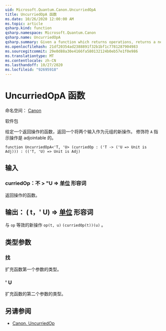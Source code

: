 ```yaml
---
uid: Microsoft.Quantum.Canon.UncurriedOpA
title: UncurriedOpA 函数
ms.date: 10/26/2020 12:00:00 AM
ms.topic: article
qsharp.kind: function
qsharp.namespace: Microsoft.Quantum.Canon
qsharp.name: UncurriedOpA
qsharp.summary: Given a function which returns operations, returns a new operation which takes both inputs as a tuple. The modifier `A` indicates that the operations are adjointable.
ms.openlocfilehash: 21df20354ad2388891f32b1bf1c7781287904983
ms.sourcegitcommit: 29e0d88a30e4166fa580132124b0eb57e1f0e986
ms.translationtype: MT
ms.contentlocale: zh-CN
ms.lasthandoff: 10/27/2020
ms.locfileid: "92695918"
---
```

# <a name="uncurriedopa-function"></a>UncurriedOpA 函数

命名空间： [Canon](xref:Microsoft.Quantum.Canon)

软件包 [](https://nuget.org/packages/)


给定一个返回操作的函数，返回一个将两个输入作为元组的新操作。
修饰符 `A` 指示操作是 adjointable 的。

```qsharp
function UncurriedOpA<'T, 'U> (curriedOp : ('T -> ('U => Unit is Adj))) : (('T, 'U) => Unit is Adj)
```


## <a name="input"></a>输入

### <a name="curriedop--t---u--unit-adj"></a>curriedOp：不 > "U => [单位](xref:microsoft.quantum.lang-ref.unit) 形容词

返回操作的函数。



## <a name="output--tu--unit-adj"></a>输出： ( t，' U) => [单位](xref:microsoft.quantum.lang-ref.unit) 形容词

与 `op` 等效的新操作 `op(t, u)` `(curriedOp(t))(u)` 。

## <a name="type-parameters"></a>类型参数

### <a name="t"></a>找

扩充函数第一个参数的类型。
### <a name="u"></a>' U

扩充函数的第二个参数的类型。

## <a name="see-also"></a>另请参阅

- [Canon. UncurriedOp](xref:Microsoft.Quantum.Canon.UncurriedOp)